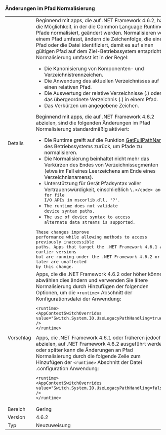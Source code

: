 ### <a name="changes-in-path-normalization"></a>Änderungen im Pfad Normalisierung

|   |   |
|---|---|
|Details|Beginnend mit apps, die auf .NET Framework 4.6.2, hat die Möglichkeit, in der die Common Language Runtime Pfade normalisiert, geändert werden. Normalisieren von einem Pfad umfasst, ändern die Zeichenfolge, die einen Pfad oder die Datei identifiziert, damit es auf einen gültigen Pfad auf dem Ziel-Betriebssystem entspricht. Normalisierung umfasst ist in der Regel:<ul><li>Die Kanonisierung von Komponenten- und Verzeichnistrennzeichen.</li><li>Die Anwendung des aktuellen Verzeichnisses auf einen relativen Pfad.</li><li>Die Auswertung der relative Verzeichnisse (.) oder das übergeordnete Verzeichnis (.) in einem Pfad.</li><li>Das Verkürzen um angegebene Zeichen.</li></ul>Beginnend mit apps, die auf .NET Framework 4.6.2 abzielen, sind die folgenden Änderungen im Pfad Normalisierung standardmäßig aktiviert:<ul><li>Die Runtime greift auf die Funktion [GetFullPathName](https://msdn.microsoft.com/library/windows/desktop/aa364963(v=vs.85).aspx) des Betriebssystems zurück, um Pfade zu normalisieren.</li><li>Die Normalisierung beinhaltet nicht mehr das Verkürzen des Endes von Verzeichnissegmenten (etwa im Fall eines Leerzeichens am Ende eines Verzeichnisnamens).</li><li>Unterstützung für Gerät Pfadsyntax voller Vertrauenswürdigkeit, einschließlich <code>\\.\</code> and, for file I/O APIs in mscorlib.dll, '\?'.</li><li>The runtime does not validate device syntax paths.</li><li>The use of device syntax to access alternate data streams is supported.</li></ul>These changes improve performance while allowing methods to access previously inaccessible paths. Apps that target the .NET Framework 4.6.1 and earlier versions but are running under the .NET Framework 4.6.2 or later are unaffected by this change.|
|Vorschlag|Apps, die die .NET Framework 4.6.2 oder höher können abwählen dies ändern und verwenden Sie ältere Normalisierung durch Hinzufügen der folgenden Optionen, um die <code>&lt;runtime&gt;</code> Abschnitt der Konfigurationsdatei der Anwendung:<pre><code class="language-xml">&lt;runtime&gt;&#13;&#10;&lt;AppContextSwitchOverrides value=&quot;Switch.System.IO.UseLegacyPathHandling=true&quot; /&gt;&#13;&#10;&lt;/runtime&gt;&#13;&#10;</code></pre>Apps, die .NET Framework 4.6.1 oder früheren jedoch abzielen, auf .NET Framework 4.6.2 ausgeführt werden oder später kann die Änderungen an Pfad Normalisierung durch die folgende Zeile zum Hinzufügen der <code>&lt;runtime&gt;</code> Abschnitt der Datei .configuration Anwendung:<pre><code class="language-xml">&lt;runtime&gt;&#13;&#10;&lt;AppContextSwitchOverrides value=&quot;Switch.System.IO.UseLegacyPathHandling=false&quot; /&gt;&#13;&#10;&lt;/runtime&gt;&#13;&#10;</code></pre>|
|Bereich|Gering|
|Version|4.6.2|
|Typ|Neuzuweisung|

